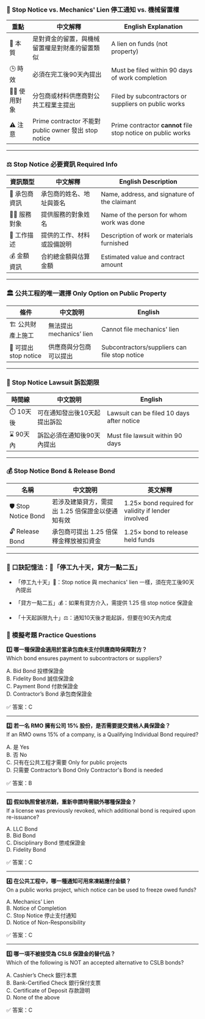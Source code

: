 ### 📘 Stop Notice vs. Mechanics' Lien 停工通知 vs. 機械留置權

|重點|中文解釋|English Explanation|
|---|---|---|
|🔗 本質|是對資金的留置，與機械留置權是對財產的留置類似|A lien on funds (not property)|
|🕒 時效|必須在完工後90天內提出|Must be filed within 90 days of work completion|
|👷‍♂️ 使用對象|分包商或材料供應商對公共工程業主提出|Filed by subcontractors or suppliers on public works|
|⚠️ 注意|Prime contractor 不能對 public owner 發出 stop notice|Prime contractor **cannot** file stop notice on public works|

---

### ⚖️ Stop Notice 必要資訊 Required Info

|資訊類型|中文解釋|English Description|
|---|---|---|
|👤 承包商資訊|承包商的姓名、地址與簽名|Name, address, and signature of the claimant|
|👷‍♀️ 服務對象|提供服務的對象姓名|Name of the person for whom work was done|
|🧱 工作描述|提供的工作、材料或設備說明|Description of work or materials furnished|
|💰 金額資訊|合約總金額與估算金額|Estimated value and contract amount|

---

### 🏛️ 公共工程的唯一選擇 Only Option on Public Property

|條件|中文說明|English|
|---|---|---|
|🏗️ 公共財產上施工|無法提出 mechanics’ lien|Cannot file mechanics' lien|
|📑 可提出 stop notice|供應商與分包商可以提出|Subcontractors/suppliers can file stop notice|

---

### 🧾 Stop Notice Lawsuit 訴訟期限

|時間線|中文說明|English|
|---|---|---|
|⏱️ 10天後|可在通知發出後10天起提出訴訟|Lawsuit can be filed 10 days after notice|
|⌛ 90天內|訴訟必須在通知後90天內提出|Must file lawsuit within 90 days|

---

### 💰 Stop Notice Bond & Release Bond

|名稱|中文說明|英文解釋|
|---|---|---|
|🛡️ Stop Notice Bond|若涉及建築貸方，需提出 1.25 倍保證金以使通知有效|1.25× bond required for validity if lender involved|
|🔓 Release Bond|承包商可提出 1.25 倍保釋金釋放被扣資金|1.25× bond to release held funds|

---

### 🧠 口訣記憶法：🧱「停工九十天，貸方一點二五」

- 「停工九十天」📆：Stop notice 與 mechanics' lien 一樣，須在完工後90天內提出
    
- 「貸方一點二五」💰：如果有貸方介入，需提供 1.25 倍 stop notice 保證金
    
- 「十天起訴限九十」⚖️：通知10天後才能起訴，但要在90天內完成


### 📘 模擬考題 Practice Questions

**1️⃣ 哪一種保證金適用於當承包商未支付供應商時保障對方？**  
Which bond ensures payment to subcontractors or suppliers?

A. Bid Bond 投標保證金  
B. Fidelity Bond 誠信保證金  
C. Payment Bond 付款保證金  
D. Contractor’s Bond 承包商保證金

✅ 答案：C

---

**2️⃣ 若一名 RMO 擁有公司 15% 股份，是否需要提交資格人員保證金？**  
If an RMO owns 15% of a company, is a Qualifying Individual Bond required?

A. 是 Yes  
B. 否 No  
C. 只有在公共工程才需要 Only for public projects  
D. 只需要 Contractor’s Bond Only Contractor's Bond is needed

✅ 答案：B

---

**3️⃣ 假如執照曾被吊銷，重新申請時需額外哪種保證金？**  
If a license was previously revoked, which additional bond is required upon re-issuance?

A. LLC Bond  
B. Bid Bond  
C. Disciplinary Bond 懲戒保證金  
D. Fidelity Bond

✅ 答案：C

---

**4️⃣ 在公共工程中，哪一種通知可用來凍結應付金額？**  
On a public works project, which notice can be used to freeze owed funds?

A. Mechanics’ Lien  
B. Notice of Completion  
C. Stop Notice 停止支付通知  
D. Notice of Non-Responsibility

✅ 答案：C

---

**5️⃣ 哪一項不被接受為 CSLB 保證金的替代品？**  
Which of the following is NOT an accepted alternative to CSLB bonds?

A. Cashier’s Check 銀行本票  
B. Bank-Certified Check 銀行保付支票  
C. Certificate of Deposit 存款證明  
D. None of the above

✅ 答案：C